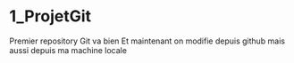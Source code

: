 # 1_ProjetGit
Premier repository Git va bien
Et maintenant on modifie depuis github
mais aussi depuis ma machine locale
